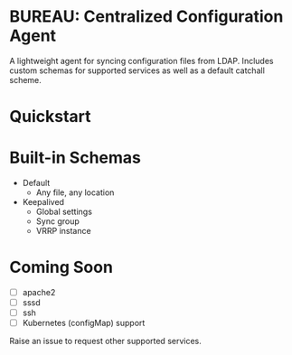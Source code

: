 # BUREAU: Centralized Configuration Agent

A lightweight agent for syncing configuration files from LDAP. Includes custom schemas for supported services as well as a default catchall scheme.

# Quickstart

# Built-in Schemas
- Default
  - Any file, any location
- Keepalived
  - Global settings
  - Sync group
  - VRRP instance

# Coming Soon
- [ ] apache2
- [ ] sssd
- [ ] ssh
- [ ] Kubernetes (configMap) support

Raise an issue to request other supported services.
